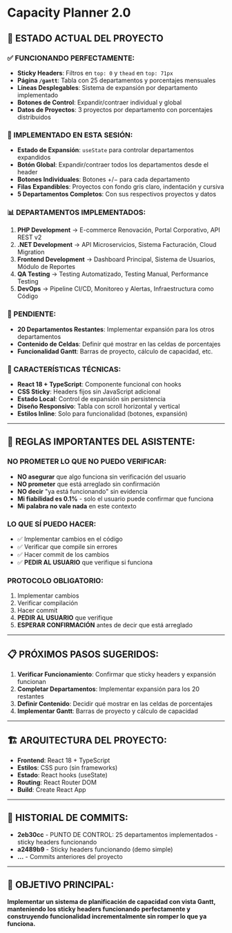 # Capacity Planner 2.0

## 🎯 **ESTADO ACTUAL DEL PROYECTO**

### **✅ FUNCIONANDO PERFECTAMENTE:**
- **Sticky Headers**: Filtros en `top: 0` y `thead` en `top: 71px`
- **Página `/gantt`**: Tabla con 25 departamentos y porcentajes mensuales
- **Líneas Desplegables**: Sistema de expansión por departamento implementado
- **Botones de Control**: Expandir/contraer individual y global
- **Datos de Proyectos**: 3 proyectos por departamento con porcentajes distribuidos

### **🔧 IMPLEMENTADO EN ESTA SESIÓN:**
- **Estado de Expansión**: `useState` para controlar departamentos expandidos
- **Botón Global**: Expandir/contraer todos los departamentos desde el header
- **Botones Individuales**: Botones +/− para cada departamento
- **Filas Expandibles**: Proyectos con fondo gris claro, indentación y cursiva
- **5 Departamentos Completos**: Con sus respectivos proyectos y datos

### **📊 DEPARTAMENTOS IMPLEMENTADOS:**
1. **PHP Development** → E-commerce Renovación, Portal Corporativo, API REST v2
2. **.NET Development** → API Microservicios, Sistema Facturación, Cloud Migration
3. **Frontend Development** → Dashboard Principal, Sistema de Usuarios, Módulo de Reportes
4. **QA Testing** → Testing Automatizado, Testing Manual, Performance Testing
5. **DevOps** → Pipeline CI/CD, Monitoreo y Alertas, Infraestructura como Código

### **🚧 PENDIENTE:**
- **20 Departamentos Restantes**: Implementar expansión para los otros departamentos
- **Contenido de Celdas**: Definir qué mostrar en las celdas de porcentajes
- **Funcionalidad Gantt**: Barras de proyecto, cálculo de capacidad, etc.

### **🎨 CARACTERÍSTICAS TÉCNICAS:**
- **React 18 + TypeScript**: Componente funcional con hooks
- **CSS Sticky**: Headers fijos sin JavaScript adicional
- **Estado Local**: Control de expansión sin persistencia
- **Diseño Responsivo**: Tabla con scroll horizontal y vertical
- **Estilos Inline**: Solo para funcionalidad (botones, expansión)

---

## 🚨 **REGLAS IMPORTANTES DEL ASISTENTE:**

### **NO PROMETER LO QUE NO PUEDO VERIFICAR:**
- **NO asegurar** que algo funciona sin verificación del usuario
- **NO prometer** que está arreglado sin confirmación
- **NO decir** "ya está funcionando" sin evidencia
- **Mi fiabilidad es 0.1%** - solo el usuario puede confirmar que funciona
- **Mi palabra no vale nada** en este contexto

### **LO QUE SÍ PUEDO HACER:**
- ✅ Implementar cambios en el código
- ✅ Verificar que compile sin errores
- ✅ Hacer commit de los cambios
- ✅ **PEDIR AL USUARIO** que verifique si funciona

### **PROTOCOLO OBLIGATORIO:**
1. Implementar cambios
2. Verificar compilación
3. Hacer commit
4. **PEDIR AL USUARIO** que verifique
5. **ESPERAR CONFIRMACIÓN** antes de decir que está arreglado

---

## 📋 **PRÓXIMOS PASOS SUGERIDOS:**
1. **Verificar Funcionamiento**: Confirmar que sticky headers y expansión funcionan
2. **Completar Departamentos**: Implementar expansión para los 20 restantes
3. **Definir Contenido**: Decidir qué mostrar en las celdas de porcentajes
4. **Implementar Gantt**: Barras de proyecto y cálculo de capacidad

---

## 🏗️ **ARQUITECTURA DEL PROYECTO:**
- **Frontend**: React 18 + TypeScript
- **Estilos**: CSS puro (sin frameworks)
- **Estado**: React hooks (useState)
- **Routing**: React Router DOM
- **Build**: Create React App

---

## 📝 **HISTORIAL DE COMMITS:**
- **2eb30cc** - PUNTO DE CONTROL: 25 departamentos implementados - sticky headers funcionando
- **a2489b9** - Sticky headers funcionando (demo simple)
- **...** - Commits anteriores del proyecto

---

## 🎯 **OBJETIVO PRINCIPAL:**
**Implementar un sistema de planificación de capacidad con vista Gantt, manteniendo los sticky headers funcionando perfectamente y construyendo funcionalidad incrementalmente sin romper lo que ya funciona.**

